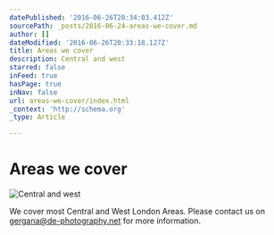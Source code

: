 ```yaml
---
datePublished: '2016-06-26T20:34:03.412Z'
sourcePath: _posts/2016-06-24-areas-we-cover.md
author: []
dateModified: '2016-06-26T20:33:18.127Z'
title: Areas we cover
description: Central and west
starred: false
inFeed: true
hasPage: true
inNav: false
url: areas-we-cover/index.html
_context: 'http://schema.org'
_type: Article

---
```

# Areas we cover
![Central and west](https://imgflo.herokuapp.com/graph/vahj1ThiexotieMo/f478edcd2db8cb7323aeef7c5fa7e757/croprotate.jpg?cropheight=1652&cropwidth=2000&degrees=0&input=https%3A%2F%2Fthe-grid-user-content.s3-us-west-2.amazonaws.com%2F0906eb7c-3f7a-4de0-8bb0-dbe8afe28400.jpg&x=0&y=0)

We cover most Central and West London Areas. Please contact us on gergana@de-photography.net for more information.